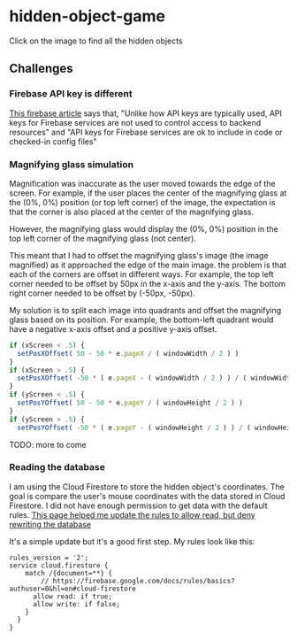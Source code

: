 # hidden-object-game
Click on the image to find all the hidden objects

## Challenges
### Firebase API key is different
[This firebase article](https://firebase.google.com/docs/projects/api-keys) says that, "Unlike how API keys are typically used, API keys for Firebase services are not used to control access to backend resources" and "API keys for Firebase services are ok to include in code or checked-in config files"

### Magnifying glass simulation
Magnification was inaccurate as the user moved towards the edge of the screen. For example, if the user places the center of the magnifying glass at the (0%, 0%) position (or top left corner) of the image, the expectation is that the corner is also placed at the center of the magnifying glass.

However, the magnifying glass would display the (0%, 0%) position in the top left corner of the magnifying glass (not center).

This meant that I had to offset the magnifying glass's image (the image magnified) as it approached the edge of the main image. the problem is that each of the corners are offset in different ways. For example, the top left corner needed to be offset by 50px in the x-axis and the y-axis. The bottom right corner needed to be offset by (-50px, -50px).

My solution is to split each image into quadrants and offset the magnifying glass based on its position. For example, the bottom-left quadrant would have a negative x-axis offset and a positive y-axis offset.

```javascript
if (xScreen < .5) {
  setPosXOffset( 50 - 50 * e.pageX / ( windowWidth / 2 ) )
}
if (xScreen > .5) {
  setPosXOffset( -50 * ( e.pageX - ( windowWidth / 2 ) ) / ( windowWidth / 2 ) )
}
if (yScreen < .5) {
  setPosYOffset( 50 - 50 * e.pageY / ( windowHeight / 2 ) )
}
if (yScreen > .5) {
  setPosYOffset( -50 * ( e.pageY - ( windowHeight / 2 ) ) / ( windowHeight / 2 ) )
```

TODO: more to come

### Reading the database
I am using the Cloud Firestore to store the hidden object's coordinates. The goal is compare the user's mouse coordinates with the data stored in Cloud Firestore. I did not have enough permission to get data with the default rules. [This page helped me update the rules to allow read, but deny rewriting the database](https://firebase.google.com/docs/firestore/security/rules-structure)

It's a simple update but it's a good first step. My rules look like this:
```
rules_version = '2';
service cloud.firestore {
    match /{document=**} {
    	// https://firebase.google.com/docs/rules/basics?authuser=0&hl=en#cloud-firestore
      allow read: if true;
      allow write: if false;
    }
  }
}
```